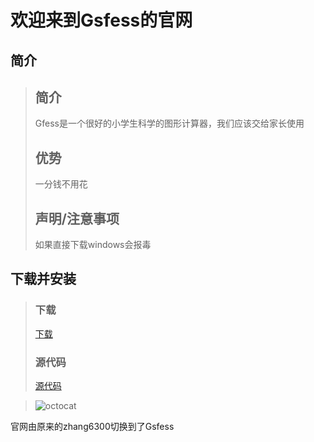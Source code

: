 # 欢迎来到Gsfess的官网
## 简介
>## 简介
>Gfess是一个很好的小学生科学的图形计算器，我们应该交给家长使用  
>## 优势
>一分钱不用花
>## 声明/注意事项
>如果直接下载windows会报毒  
## 下载并安装  
  
>### 下载  
>[下载](https://github.com/Gsfess/Gsfess/raw/main/Gsfess.exe)
>### 源代码
>[源代码](https://github.com/Gsfess/Gsfess)  
  
>![octocat](https://user-images.githubusercontent.com/104967574/166877111-02cb4407-d772-4737-9dda-82ab04c5d354.png)  
  
  
官网由原来的zhang6300切换到了Gsfess  
